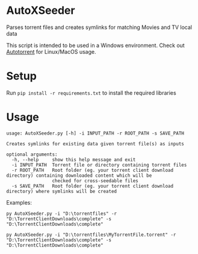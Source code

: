 # AutoXSeeder
Parses torrent files and creates symlinks for matching Movies and TV local data

This script is intended to be used in a Windows environment. Check out [Autotorrent](https://github.com/JohnDoee/autotorrent) for Linux/MacOS usage.

# Setup

Run `pip install -r requirements.txt` to install the required libraries

# Usage

	usage: AutoXSeeder.py [-h] -i INPUT_PATH -r ROOT_PATH -s SAVE_PATH

	Creates symlinks for existing data given torrent file(s) as inputs

	optional arguments:
	  -h, --help     show this help message and exit
	  -i INPUT_PATH  Torrent file or directory containing torrent files
	  -r ROOT_PATH   Root folder (eg. your torrent client download directory) containing downloaded content which will be
	                 checked for cross-seedable files
	  -s SAVE_PATH   Root folder (eg. your torrent client download directory) where symlinks will be created

Examples:

	py AutoXSeeder.py -i "D:\torrentfiles" -r "D:\TorrentClientDownloads\complete" -s "D:\TorrentClientDownloads\complete"

	py AutoXSeeder.py -i "D:\torrentfiles\MyTorrentFile.torrent" -r "D:\TorrentClientDownloads\complete" -s "D:\TorrentClientDownloads\complete"

